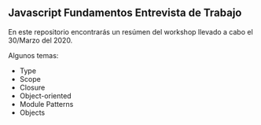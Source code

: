 ## Javascript Fundamentos Entrevista de Trabajo

En este repositorio encontrarás un resúmen del workshop llevado a cabo el 30/Marzo del 2020.

Algunos temas:

- Type
- Scope
- Closure
- Object-oriented
- Module Patterns
- Objects
